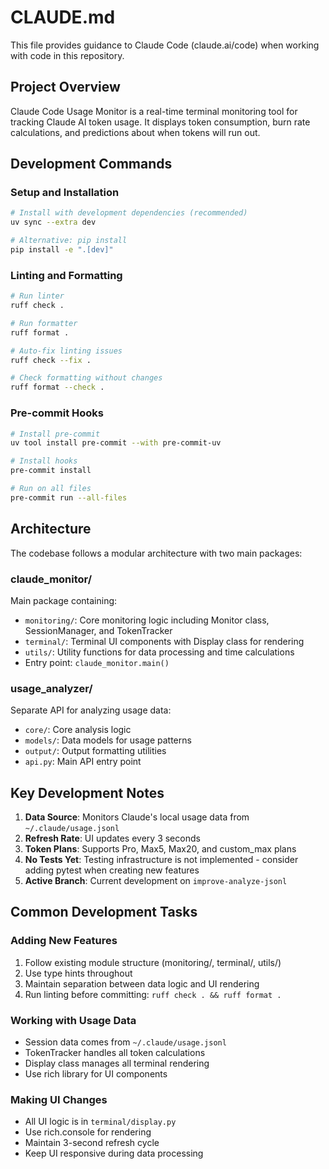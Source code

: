 # CLAUDE.md

This file provides guidance to Claude Code (claude.ai/code) when working with code in this repository.

## Project Overview

Claude Code Usage Monitor is a real-time terminal monitoring tool for tracking Claude AI token usage. It displays token consumption, burn rate calculations, and predictions about when tokens will run out.

## Development Commands

### Setup and Installation
```bash
# Install with development dependencies (recommended)
uv sync --extra dev

# Alternative: pip install
pip install -e ".[dev]"
```

### Linting and Formatting
```bash
# Run linter
ruff check .

# Run formatter
ruff format .

# Auto-fix linting issues
ruff check --fix .

# Check formatting without changes
ruff format --check .
```

### Pre-commit Hooks
```bash
# Install pre-commit
uv tool install pre-commit --with pre-commit-uv

# Install hooks
pre-commit install

# Run on all files
pre-commit run --all-files
```

## Architecture

The codebase follows a modular architecture with two main packages:

### claude_monitor/
Main package containing:
- `monitoring/`: Core monitoring logic including Monitor class, SessionManager, and TokenTracker
- `terminal/`: Terminal UI components with Display class for rendering
- `utils/`: Utility functions for data processing and time calculations
- Entry point: `claude_monitor.main()`

### usage_analyzer/
Separate API for analyzing usage data:
- `core/`: Core analysis logic
- `models/`: Data models for usage patterns
- `output/`: Output formatting utilities
- `api.py`: Main API entry point

## Key Development Notes

1. **Data Source**: Monitors Claude's local usage data from `~/.claude/usage.jsonl`
2. **Refresh Rate**: UI updates every 3 seconds
3. **Token Plans**: Supports Pro, Max5, Max20, and custom_max plans
4. **No Tests Yet**: Testing infrastructure is not implemented - consider adding pytest when creating new features
5. **Active Branch**: Current development on `improve-analyze-jsonl`

## Common Development Tasks

### Adding New Features
1. Follow existing module structure (monitoring/, terminal/, utils/)
2. Use type hints throughout
3. Maintain separation between data logic and UI rendering
4. Run linting before committing: `ruff check . && ruff format .`

### Working with Usage Data
- Session data comes from `~/.claude/usage.jsonl`
- TokenTracker handles all token calculations
- Display class manages all terminal rendering
- Use rich library for UI components

### Making UI Changes
- All UI logic is in `terminal/display.py`
- Use rich.console for rendering
- Maintain 3-second refresh cycle
- Keep UI responsive during data processing